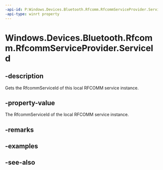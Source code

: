 ----api-id: P:Windows.Devices.Bluetooth.Rfcomm.RfcommServiceProvider.ServiceId
-api-type: winrt property
---<!-- Property syntaxpublic Windows.Devices.Bluetooth.Rfcomm.RfcommServiceId ServiceId { get; }--># Windows.Devices.Bluetooth.Rfcomm.RfcommServiceProvider.ServiceId## -descriptionGets the RfcommServiceId of this local RFCOMM service instance.## -property-valueThe RfcommServiceId of the local RFCOMM service instance.## -remarks## -examples## -see-also